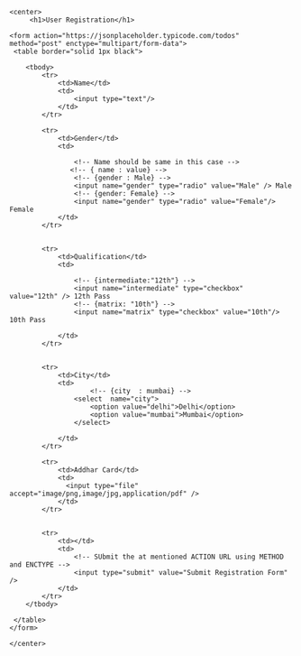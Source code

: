     <center>
         <h1>User Registration</h1>
    
    <form action="https://jsonplaceholder.typicode.com/todos" method="post" enctype="multipart/form-data">
     <table border="solid 1px black">

        <tbody>
            <tr>
                <td>Name</td>
                <td>
                    <input type="text"/>
                </td>
            </tr>

            <tr>
                <td>Gender</td>
                <td>

                    <!-- Name should be same in this case -->
                   <!-- { name : value} -->
                    <!-- {gender : Male} -->
                    <input name="gender" type="radio" value="Male" /> Male 
                    <!-- {gender: Female} -->
                    <input name="gender" type="radio" value="Female"/> Female
                </td>
            </tr>


            <tr>
                <td>Qualification</td>
                <td>
                    
                    <!-- {intermediate:"12th"} -->
                    <input name="intermediate" type="checkbox" value="12th" /> 12th Pass
                    <!-- {matrix: "10th"} -->
                    <input name="matrix" type="checkbox" value="10th"/> 10th Pass

                </td>
            </tr>


            <tr>
                <td>City</td>
                <td>
                        <!-- {city  : mumbai} -->
                    <select  name="city">
                        <option value="delhi">Delhi</option>
                        <option value="mumbai">Mumbai</option>
                    </select>

                </td>
            </tr>

            <tr>
                <td>Addhar Card</td>
                <td>
                  <input type="file" accept="image/png,image/jpg,application/pdf" />
                </td>
            </tr>


            <tr>
                <td></td>
                <td>
                    <!-- SUbmit the at mentioned ACTION URL using METHOD and ENCTYPE -->
                    <input type="submit" value="Submit Registration Form" />
                </td>
            </tr>
        </tbody>

     </table>
    </form>

    </center>
